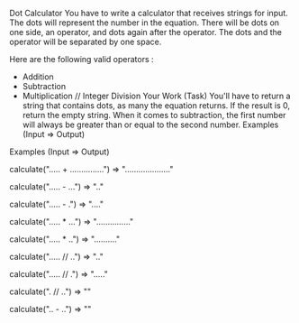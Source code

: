 Dot Calculator You have to write a calculator that receives strings for input. The dots will represent the number in the equation. There will be dots on one side, an operator, and dots again after the operator. The dots and the operator will be separated by one space.

Here are the following valid operators :

- Addition
- Subtraction
- Multiplication // Integer Division Your Work (Task) You'll have to return a string that contains dots, as many the equation returns. If the result is 0, return the empty string. When it comes to subtraction, the first number will always be greater than or equal to the second number.
Examples (Input => Output)

Examples (Input => Output)

calculate("..... + ...............") => "...................."

calculate("..... - ...") => ".."

calculate("..... - .") => "...."

calculate("..... * ...") => "..............."

calculate("..... * ..") => ".........."

calculate("..... // ..") => ".."

calculate("..... // .") => "....."

calculate(". // ..") => ""

calculate(".. - ..") => ""
